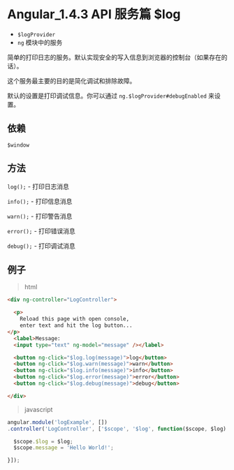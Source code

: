 # Angular_1.4.3 API 服务篇 $log

- `$logProvider`
- `ng` 模块中的服务

简单的打印日志的服务。默认实现安全的写入信息到浏览器的控制台（如果存在的话）。

这个服务最主要的目的是简化调试和排除故障。

默认的设置是打印调试信息。你可以通过 `ng.$logProvider#debugEnabled` 来设置。

## 依赖
`$window`

## 方法

`log();` - 打印日志消息

`info();` - 打印信息消息

`warn();` - 打印警告消息

`error();` - 打印错误消息

`debug();` - 打印调试消息

## 例子

> html

``` html
<div ng-controller="LogController">

  <p>
    Reload this page with open console,
    enter text and hit the log button...
</p>
  <label>Message:
  <input type="text" ng-model="message" /></label>

  <button ng-click="$log.log(message)">log</button>
  <button ng-click="$log.warn(message)">warn</button>
  <button ng-click="$log.info(message)">info</button>
  <button ng-click="$log.error(message)">error</button>
  <button ng-click="$log.debug(message)">debug</button>

</div>
```

> javascript

``` javascript
angular.module('logExample', [])
.controller('LogController', ['$scope', '$log', function($scope, $log) {

  $scope.$log = $log;
  $scope.message = 'Hello World!';

}]);
```
